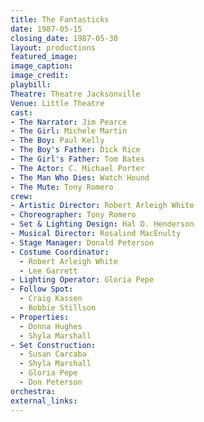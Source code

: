 ```yaml
---
title: The Fantasticks
date: 1987-05-15
closing_date: 1987-05-30
layout: productions
featured_image:
image_caption:
image_credit:
playbill:
Theatre: Theatre Jacksonville
Venue: Little Theatre
cast:
- The Narrator: Jim Pearce
- The Girl: Michele Martin
- The Boy: Paul Kelly
- The Boy's Father: Dick Rice
- The Girl's Father: Tom Bates
- The Actor: C. Michael Porter
- The Man Who Dies: Watch Hound
- The Mute: Tony Romero
crew:
- Artistic Director: Robert Arleigh White
- Choreographer: Tony Romero
- Set & Lighting Design: Hal D. Henderson
- Musical Director: Rosalind MacEnulty
- Stage Manager: Donald Peterson
- Costume Coordinator:
  - Robert Arleigh White
  - Lee Garrett
- Lighting Operator: Gloria Pepe
- Follow Spot:
  - Craig Kassen
  - Bobbie Stillson
- Properties:
  - Donna Hughes
  - Shyla Marshall
- Set Construction:
  - Susan Carcaba
  - Shyla Marshall
  - Gloria Pepe
  - Don Peterson
orchestra:
external_links:
---
```


